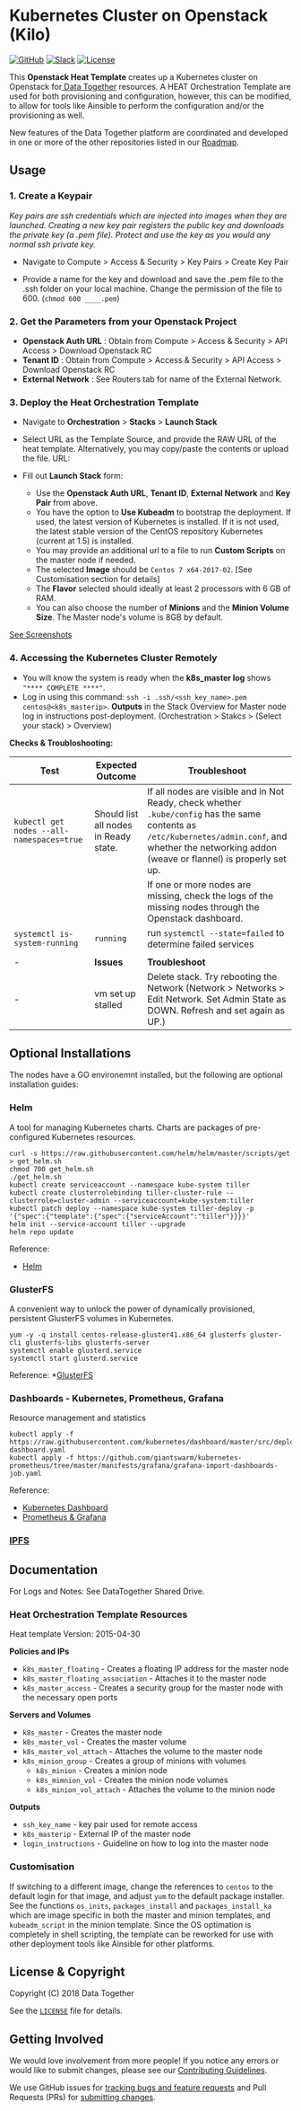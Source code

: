 # Kubernetes Cluster on Openstack (Kilo)

[![GitHub](https://img.shields.io/badge/project-Data_Together-487b57.svg?style=flat-square)](http://github.com/datatogether)
[![Slack](https://img.shields.io/badge/slack-Archivers-b44e88.svg?style=flat-square)](https://archivers-slack.herokuapp.com/)
[![License](https://img.shields.io/github/license/mashape/apistatus.svg?style=flat-square)](./LiCENSE)

This **Openstack Heat Template** creates up a Kubernetes cluster on Openstack for[ Data Together](https://datatogether.org) resources. A HEAT Orchestration Template are used for both provisioning and configuration, however, this can be modified, to allow for tools like Ainsible to perform the configuration and/or the provisioning as well. 

New features of the Data Together platform are coordinated and developed in one or more of the other repositories listed in our [Roadmap](https://github.com/datatogether/roadmap). 

## Usage

### 1. Create a Keypair
_Key pairs are ssh credentials which are injected into images when they are launched. Creating a new key pair registers the public key and downloads the private key (a .pem file). Protect and use the key as you would any normal ssh private key._

* Navigate to  Compute > Access & Security > Key Pairs > Create Key Pair

* Provide a name for the key and download and save the .pem file to the .ssh folder on your local machine. Change the permission of the file to 600. (`chmod 600 ____.pem`)

### 2. Get the Parameters from your Openstack Project
* **Openstack Auth URL** : Obtain from Compute > Access & Security > API Access > Download Openstack RC
* **Tenant ID** : Obtain from Compute > Access & Security > API Access > Download Openstack RC
* **External Network** : See Routers tab for name of the External Network.

### 3. Deploy the Heat Orchestration Template
* Navigate to **Orchestration** > **Stacks** > **Launch Stack**

* Select URL as the Template Source, and provide the RAW URL of the heat template. Alternatively, you may copy/paste the contents or upload the file.
URL: ` `

* Fill out **Launch Stack** form:
	- Use the **Openstack Auth URL**, **Tenant ID**, **External Network** and **Key Pair** from above.
	- You have the option to **Use Kubeadm** to bootstrap the deployment. If used, the latest version of Kubernetes is installed. If it is not used, the latest stable version of the CentOS repository Kubernetes (current at 1.5) is installed. 
	- You may provide an additional url to a file to run **Custom Scripts** on the master node if needed.
	- The selected **Image** should be `Centos 7 x64-2017-02`. [See Customisation section for details]
	- The **Flavor** selected should ideally at least 2 processors with 6 GB of RAM.
	- You can also choose the number of **Minions** and the **Minion Volume Size**. The Master node's volume is 8GB by default.

[See Screenshots](./screenshots)

### 4. Accessing the Kubernetes Cluster Remotely
* You will know the system is ready when the **k8s_master log** shows `"**** COMPLETE ****"`.
* Log in using this command: `ssh -i .ssh/<ssh_key_name>.pem centos@<k8s_masterip>`. **Outputs** in the Stack Overview for Master node log in instructions post-deployment. (Orchestration > Stakcs > (Select your stack) > Overview)

**Checks & Troubloshooting:**

| Test| Expected Outcome | Troubleshoot |
| -------- | -------- | -------- |
| `kubectl get nodes --all-namespaces=true` | Should list all nodes in Ready state.|If all nodes are visible and in Not Ready, check whether `.kube/config` has the same contents as `/etc/kubernetes/admin.conf`, and whether the networking addon (weave or flannel) is properly set up. 
||| If one or more nodes are missing, check the logs of the missing nodes through the Openstack dashboard.|
| `systemctl is-system-running` | `running` | run `systemctl --state=failed` to determine failed services|
|||
|-| **Issues** | **Troubleshoot** |
|-| vm set up stalled | Delete stack. Try rebooting the Network (Network > Networks > Edit Network. Set Admin State as DOWN. Refresh and set again as UP.) |


## Optional Installations
The nodes have a GO environemnt installed, but the following are optional installation guides:

### Helm 
A tool for managing Kubernetes charts. Charts are packages of pre-configured Kubernetes resources.
```
curl -s https://raw.githubusercontent.com/helm/helm/master/scripts/get > get_helm.sh
chmod 700 get_helm.sh
./get_helm.sh
kubectl create serviceaccount --namespace kube-system tiller
kubectl create clusterrolebinding tiller-cluster-rule --clusterrole=cluster-admin --serviceaccount=kube-system:tiller
kubectl patch deploy --namespace kube-system tiller-deploy -p '{"spec":{"template":{"spec":{"serviceAccount":"tiller"}}}}'      
helm init --service-account tiller --upgrade
helm repo update  
```
Reference:
* [Helm](https://github.com/helm/helm/)

### GlusterFS 
A convenient way to unlock the power of dynamically provisioned, persistent GlusterFS volumes in Kubernetes.
```
yum -y -q install centos-release-gluster41.x86_64 glusterfs gluster-cli glusterfs-libs glusterfs-server
systemctl enable glusterd.service
systemctl start glusterd.service 
```
Reference:
*[GlusterFS](https://github.com/gluster/gluster-kubernetes)

### Dashboards - Kubernetes, Prometheus, Grafana
Resource management and statistics
```
kubectl apply -f https://raw.githubusercontent.com/kubernetes/dashboard/master/src/deploy/recommended/kubernetes-dashboard.yaml
kubectl apply -f https://github.com/giantswarm/kubernetes-prometheus/tree/master/manifests/grafana/grafana-import-dashboards-job.yaml
```
Reference:
* [Kubernetes Dashboard](https://github.com/kubernetes/dashboard/)
* [Prometheus & Grafana](https://github.com/giantswarm/kubernetes-prometheus/)

### [IPFS](https://github.com/helm/charts/tree/master/stable/ipfs)

## Documentation
For Logs and Notes: See DataTogether Shared Drive.

### Heat Orchestration Template Resources
Heat template Version: 2015-04-30

**Policies and IPs**
* `k8s_master_floating` - Creates a floating IP address for the master node
* `k8s_master_floating_association` - Attaches it to the master node
* `k8s_master_access` - Creates a security group for the master node with the necessary open ports

**Servers and Volumes**
* `k8s_master` - Creates the master node
* `k8s_master_vol` - Creates the master volume
* `k8s_master_vol_attach` - Attaches the volume to the master node
* `k8s_minion_group` - Creates a group of minions with volumes
	* `k8s_minion` - Creates a minion node
	* `k8s_mimnion_vol` - Creates the minion node volumes
	* `k8s_minion_vol_attach` - Attaches the volume to the minion node

**Outputs**
* `ssh_key_name` - key pair used for remote access
* `k8s_masterip` - External IP of the master node
* `login_instructions` - Guideline on how to log into the master node

### Customisation
If switching to a different image, change the references to `centos` to the default login for that image, and adjust `yum` to the default package installer. See the functions `os_inits`, `packages_install` and `packages_install_ka` which are image specific in both the master and minion templates, and `kubeadm_script` in the minion template. Since the OS optimation is completely in shell scripting, the template can be reworked for use with other deployment tools like Ainsible for other platforms.

## License & Copyright

Copyright (C) 2018 Data Together

See the [`LICENSE`](./LICENSE) file for details.

## Getting Involved

We would love involvement from more people! If you notice any errors or would like to submit changes, please see our [Contributing Guidelines](./.github/CONTRIBUTING.md).

We use GitHub issues for [tracking bugs and feature requests](https://github.com/datatogether/datatogether_deployment/issues) and Pull Requests (PRs) for [submitting changes](https://github.com/datatogether/datatogether_deployment/pulls).

